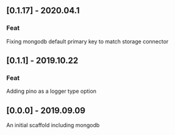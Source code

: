## [0.1.17] - 2020.04.1

### Feat

Fixing mongodb default primary key to match storage connector

## [0.1.1] - 2019.10.22

### Feat

Adding pino as a logger type option

## [0.0.0] - 2019.09.09

An initial scaffold including mongodb
